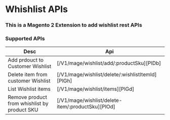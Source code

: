 # Whishlist APIs

### This is a Magento 2 Extension to add wishlist rest APIs

### Supported APIs


| Desc | Api |
| ------ | ------ |
| Add prdouct to Customer Wishlist | [/V1/mage/wishlist/add/:productSku][PlDb] |
| Delete item from customer Wishlist | [/V1/mage/wishlist/delete/:wishlistItemId][PlGh] |
| List Wishlist items | [/V1/mage/wishlist/items][PlGd] |
| Remove product from whishlist by product SKU| [/V1/mage/wishlist/delete-item/:productSku][PlOd] |
